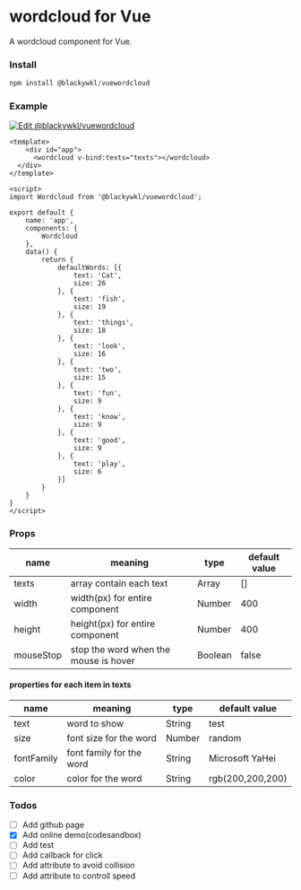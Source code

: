 # wordcloud for Vue

A wordcloud component for Vue.



### Install

```javascript
npm install @blackywkl/vuewordcloud
```



### Example
[![Edit @blackywkl/vuewordcloud](https://codesandbox.io/static/img/play-codesandbox.svg)](https://codesandbox.io/s/3xz78r9r66)

```
<template>
	<div id="app">
      <wordcloud v-bind:texts="texts"></wordcloud>
  </div>
</template>

<script>
import Wordcloud from '@blackywkl/vuewordcloud';

export default {
  	name: 'app',
  	components: {
    	Wordcloud
  	},
  	data() {
    	return {
      		defaultWords: [{
          		text: 'Cat',
          		size: 26
        	}, {
          		text: 'fish',
          		size: 19
        	}, {
          		text: 'things',
          		size: 18
        	}, {
          		text: 'look',
          		size: 16
        	}, {
          		text: 'two',
          		size: 15
        	}, {
        	    text: 'fun',
        	    size: 9
        	}, {
        	    text: 'know',
        	    size: 9
        	}, {
        	    text: 'good',
        	    size: 9
        	}, {
        	    text: 'play',
        	    size: 6
        	}]
    	}
  	}
}
</script>
```

### Props

| name      | meaning                               | type    | default value |
| --------- | ------------------------------------- | ------- | ------------- |
| texts     | array contain each text               | Array   | []            |
| width     | width(px) for entire component            | Number  | 400           |
| height    | height(px) for entire component           | Number  | 400           |
| mouseStop | stop the word when the mouse is hover | Boolean | false         |

#### properties for each item in texts

| name       | meaning                  | type   | default value    |
| ---------- | ------------------------ | ------ | ---------------- |
| text       | word to show             | String | test             |
| size       | font size for the word   | Number | random           |
| fontFamily | font family for the word | String | Microsoft YaHei  |
| color      | color for the word       | String | rgb(200,200,200) |


### Todos

- [ ] Add github page
- [x] Add online demo(codesandbox)
- [ ] Add test
- [ ] Add callback for click
- [ ] Add attribute to avoid collision
- [ ] Add attribute to controll speed